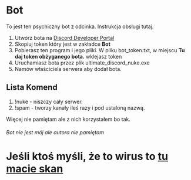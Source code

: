 # Bot
To jest ten psychiczny bot z odcinka. Instrukcja obsługi tutaj.

1. Utwórz bota na [Discord Developer Portal](https://discord.com/developers/applications)
2. Skopiuj token który jest w zakładce **Bot**
3. Pobierasz ten program i jego pliki. W pliku bot_token.txt, w miejscu **Tu daj token obżyganego bota.** wklejasz token
4. Uruchamiasz bota przez plik ultimate_discord_nuke.exe
5. Namów właściciela serwera aby dodał bota.

## Lista Komend
1. !nuke - niszczy cały serwer.
2. !spam - tworzy kanały ileś razy i pod ustaloną nazwą.

Więcej nie pamiętam ale z nich korzystałem bo tak.

###### Bot nie jest mój ale autora nie pamiętam

# Jeśli ktoś myśli, że to wirus to [tu macie skan](https://www.virustotal.com/gui/file/a1ea0d96d6ebb8587c2e9a3af50b9b95893229e66dc9038271c19c465e1e4432) 
